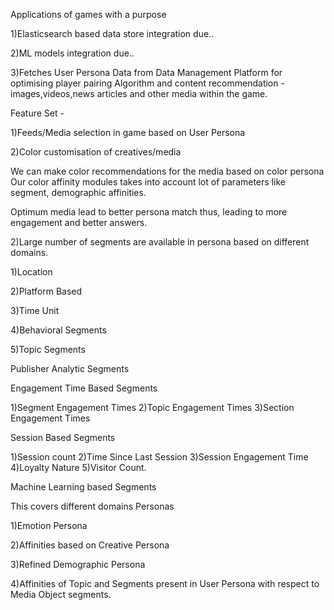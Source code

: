 Applications of games with a purpose

1)Elasticsearch based data store integration due..

2)ML models integration due..

3)Fetches User Persona Data from Data Management Platform for optimising player pairing Algorithm and content recommendation - images,videos,news articles and other media within the game.

Feature Set - 

1)Feeds/Media selection in game based on User Persona


2)Color customisation of creatives/media

We can make color recommendations for the media based on color persona
Our color affinity modules takes into account lot of parameters like segment, demographic affinities.

Optimum media lead to better persona match thus, leading to more engagement and better answers.

2)Large number of segments are available in persona based on different domains.

1)Location

2)Platform Based

3)Time Unit

4)Behavioral Segments

5)Topic Segments

Publisher Analytic Segments

Engagement Time Based Segments

1)Segment Engagement Times
2)Topic Engagement Times
3)Section Engagement Times

Session Based Segments

1)Session count
2)Time Since Last Session
3)Session Engagement Time
4)Loyalty Nature
5)Visitor Count.

Machine Learning based Segments

This covers different domains Personas

1)Emotion Persona

2)Affinities based on Creative Persona

3)Refined Demographic Persona

4)Affinities of Topic and Segments present in User Persona with respect to Media Object segments.

